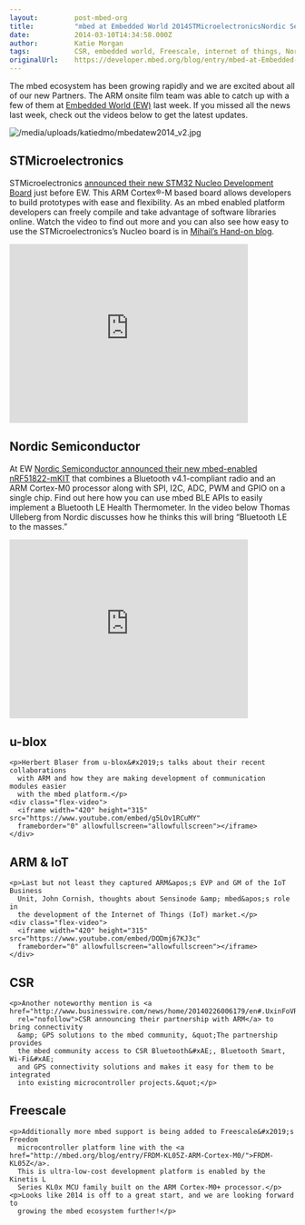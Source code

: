 ```yaml
---
layout:         post-mbed-org
title:          "mbed at Embedded World 2014STMicroelectronicsNordic Semiconductoru-bloxARM & IoTCSRFreescale"
date:           2014-03-10T14:34:58.000Z
author:         Katie Morgan
tags:           CSR, embedded world, Freescale, internet of things, Nordic, STMicroelectronics, u-blox
originalUrl:    https://developer.mbed.org/blog/entry/mbed-at-Embedded-World-2014/
---
```


<p>The mbed ecosystem has been growing rapidly and we are excited about all
  of our new Partners. The ARM onsite film team was able to catch up with
  a few of them at <a href="http://www.embedded-world.de/en/" rel="nofollow">Embedded World (EW)</a> last
  week. If you missed all the news last week, check out the videos below
  to get the latest updates.</p>
<p>
  <img src="https://developer.mbed.org/media/uploads/katiedmo/mbedatew2014_v2.jpg"
  alt="/media/uploads/katiedmo/mbedatew2014_v2.jpg" title="/media/uploads/katiedmo/mbedatew2014_v2.jpg">
</p>
 <h2>STMicroelectronics</h2>

<p>STMicroelectronics <a href="http://mbed.org/blog/entry/STMicroelectronics-mbed-enabled-Nucleo/">announced their new STM32 Nucleo Development Board</a> just
  before EW. This ARM Cortex&#xAE;-M based board allows developers to build
  prototypes with ease and flexibility. As an mbed enabled platform developers
  can freely compile and take advantage of software libraries online. Watch
  the video to find out more and you can also see how easy to use the STMicroelectronics&#x2019;s
  Nucleo board is in <a href="http://mbed.org/blog/entry/Hands-on-ST-Nucleo-board-with-a-shield/">Mihail&#x2019;s Hand-on blog</a>.</p>
<div
class="flex-video">
  <iframe width="420" height="315" src="https://www.youtube.com/embed/qH2uqPDUAHw"
  frameborder="0" allowfullscreen="allowfullscreen"></iframe>
  </div>
  
<h2>Nordic Semiconductor</h2>

  <p>At EW <a href="http://mbed.org/blog/entry/Nordic-Bluetooth-Smart-SoC-running-mbed/">Nordic Semiconductor announced their new mbed-enabled nRF51822-mKIT</a> that
    combines a Bluetooth v4.1-compliant radio and an ARM Cortex-M0 processor
    along with SPI, I2C, ADC, PWM and GPIO on a single chip. Find out here
    how you can use mbed BLE APIs to easily implement a Bluetooth LE Health
    Thermometer. In the video below Thomas Ulleberg from Nordic discusses how
    he thinks this will bring &#x201C;Bluetooth LE to the masses.&#x201D;</p>
  <div
  class="flex-video">
    <iframe width="420" height="315" src="https://www.youtube.com/embed/Fk4M0I02meE"
    frameborder="0" allowfullscreen="allowfullscreen"></iframe>
    </div>
    
<h2>u-blox</h2>

    <p>Herbert Blaser from u-blox&#x2019;s talks about their recent collaborations
      with ARM and how they are making development of communication modules easier
      with the mbed platform.</p>
    <div class="flex-video">
      <iframe width="420" height="315" src="https://www.youtube.com/embed/g5LOv1RCuMY"
      frameborder="0" allowfullscreen="allowfullscreen"></iframe>
    </div>
    
<h2>ARM &amp; IoT</h2>

    <p>Last but not least they captured ARM&apos;s EVP and GM of the IoT Business
      Unit, John Cornish, thoughts about Sensinode &amp; mbed&apos;s role in
      the development of the Internet of Things (IoT) market.</p>
    <div class="flex-video">
      <iframe width="420" height="315" src="https://www.youtube.com/embed/DODmj67KJ3c"
      frameborder="0" allowfullscreen="allowfullscreen"></iframe>
    </div>
    
<h2>CSR</h2>

    <p>Another noteworthy mention is <a href="http://www.businesswire.com/news/home/20140226006179/en#.UxinFoVRYkY"
      rel="nofollow">CSR announcing their partnership with ARM</a> to bring connectivity
      &amp; GPS solutions to the mbed community, &quot;The partnership provides
      the mbed community access to CSR Bluetooth&#xAE;, Bluetooth Smart, Wi-Fi&#xAE;
      and GPS connectivity solutions and makes it easy for them to be integrated
      into existing microcontroller projects.&quot;</p>
    
<h2>Freescale</h2>

    <p>Additionally more mbed support is being added to Freescale&#x2019;s Freedom
      microcontroller platform line with the <a href="http://mbed.org/blog/entry/FRDM-KL05Z-ARM-Cortex-M0/">FRDM-KL05Z</a>.
      This is ultra-low-cost development platform is enabled by the Kinetis L
      Series KL0x MCU family built on the ARM Cortex-M0+ processor.</p>
    <p>Looks like 2014 is off to a great start, and we are looking forward to
      growing the mbed ecosystem further!</p>
